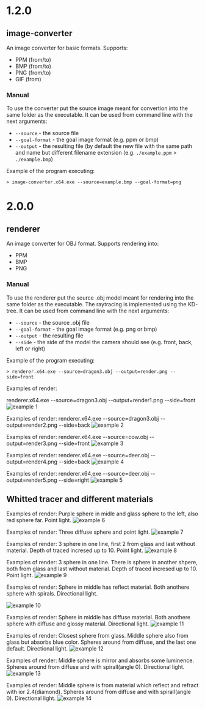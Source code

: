 # 1.2.0
## image-converter
An image converter for basic formats. Supports:
- PPM (from/to)
- BMP (from/to)
- PNG (from/to)
- GIF (from)

### Manual
To use the converter put the source image meant for convertion into the same folder as the executable. It can be used from command line with the next arguments:
- `--source` - the source file
- `--goal-format` - the goal image format (e.g. ppm or bmp)
- `--output` - the resulting file (by default the new file with the same path and name but different filename extension (e.g. `./example.ppm` > `./example.bmp`)

Example of the program executing:
```
> image-converter.x64.exe --source=example.bmp --goal-format=png
```
# 2.0.0
## renderer
An image converter for OBJ format. Supports rendering into:
- PPM
- BMP
- PNG

### Manual
To use the renderer put the source .obj model meant for rendering into the same folder as the executable. The raytracing is implemented using the KD-tree. It can be used from command line with the next arguments:
- `--source` - the source .obj file
- `--goal-format` - the goal image format (e.g. png or bmp)
- `--output` - the resulting file
- `--side` - the side of the model the camera should see (e.g. front, back, left or right)

Example of the program executing:
```
> renderer.x64.exe --source=dragon3.obj --output=render.png --side=front
```
Examples of render:

renderer.x64.exe --source=dragon3.obj --output=render1.png --side=front
![example 1](/images/render1.png)

Examples of render:
renderer.x64.exe --source=dragon3.obj --output=render2.png --side=back
![example 2](/images/render2.png)

Examples of render:
renderer.x64.exe --source=cow.obj --output=render3.png --side=front
![example 3](/images/render3.png)

Examples of render:
renderer.x64.exe --source=deer.obj --output=render4.png --side=back
![example 4](/images/render4.png)

Examples of render:
renderer.x64.exe --source=deer.obj --output=render5.png --side=right
![example 5](/images/render5.png)

## Whitted tracer and different materials

Examples of render:
Purple sphere in midle and glass sphere to the left, also red sphere far. Point light.
![example 6](/images/render6.png)

Examples of render:
Three diffuse sphere and point light.
![example 7](/images/render7.png)

Examples of render:
3 sphere in one line, first 2 from glass and last without material. Depth of traced incresed up to 10. Point light.
![example 8](/images/render8.png)

Examples of render:
3 sphere in one line. There is sphere in another shpere, both from glass and last without material. Depth of traced incresed up to 10. Point light.
![example 9](/images/render9.png)

Examples of render:
Sphere in middle has reflect material. Both anothere sphere with spirals. Directional light.

![example 10](/images/render10.png)

Examples of render:
Sphere in middle has diffuse material. Both anothere sphere with diffuse and glossy material. Directional light.
![example 11](/images/render11.png)

Examples of render:
Closest sphere from glass. Middle sphere also from glass but absorbs blue color. Spheres around from diffuse, and the last one default. Directional light.
![example 12](/images/render12.png)

Examples of render:
Middle sphere is mirror and absorbs some luminence. Spheres around from diffuse and with spirall(angle 0). Directional light.
![example 13](/images/render13.png)


Examples of render:
Middle sphere is from material which reflect and refract with ior 2.4(diamond). Spheres around from diffuse and with spirall(angle 0). Directional light.
![example 14](/images/render14.png)